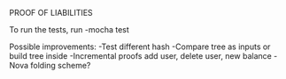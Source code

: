 PROOF OF LIABILITIES

To run the tests, run
-mocha test


Possible improvements:
-Test different hash
-Compare tree as inputs or build tree inside
-Incremental proofs add user, delete user, new balance
-Nova folding scheme?